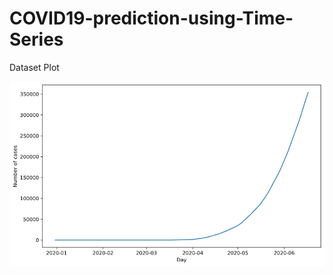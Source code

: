 # COVID19-prediction-using-Time-Series
Dataset Plot

<img src="Screenshots/dataset_plot.png" width="1000">  

